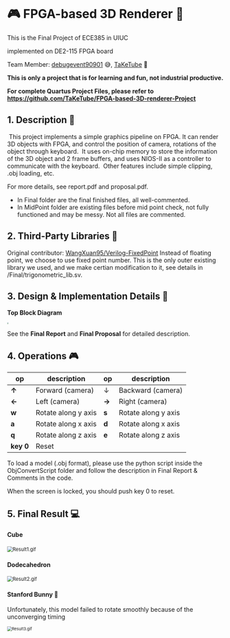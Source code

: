 # :video_game: ​FPGA-based 3D Renderer :space_invader:
This is the Final Project of ECE385 in UIUC 

implemented on DE2-115 FPGA board

Team Member: [debugevent90901](https://github.com/debugevent90901) :sweat_smile:, [TaKeTube](https://github.com/TaKeTube) :tanabata_tree:

**This is only a project that is for learning and fun, not industrial productive.**

**For complete Quartus Project Files, please refer to https://github.com/TaKeTube/FPGA-based-3D-renderer-Project**

## 1. Description :page_facing_up:
​	This project implements a simple graphics pipeline on FPGA. It can render 3D objects with FPGA, and control the position of camera, rotations of the object through keyboard.
​	It uses on-chip memory to store the information of the 3D object and 2 frame buffers, and uses NIOS-II as a controller to communicate with the keyboard.
​	Other features include simple clipping, .obj loading, etc.

For more details, see report.pdf and proposal.pdf.

+   In Final folder are the final finished files, all well-commented.
+    In MidPoint folder are existing files before mid point check, not fully functioned and may be messy. Not all files are commented.

## 2. Third-Party Libraries :rocket:
Original contributor: [WangXuan95/Verilog-FixedPoint](https://github.com/WangXuan95/Verilog-FixedPoint)
Instead of floating point, we choose to use fixed point number. This is the only outer existing library we used, and we make certian modification to it, see details in /Final/trigonometric_lib.sv.

## 3. Design & Implementation Details :page_with_curl:

**Top Block Diagram**

<img src="https://github.com/debugevent90901/FPGA-based-3D-graphics-renderer/blob/main/topBD.png?raw=true" style="zoom: 20%;" />

See the **Final Report** and **Final Proposal** for detailed description.

## 4. Operations​ :video_game:

| op        | description         | op    | description         |
| --------- | ------------------- | ----- | ------------------- |
| **↑**     | Forward (camera)    | ↓     | Backward (camera)   |
| **←**     | Left (camera)       | **→** | Right (camera)      |
| **w**     | Rotate along y axis | **s** | Rotate along y axis |
| **a**     | Rotate along x axis | **d** | Rotate along x axis |
| **q**     | Rotate along z axis | **e** | Rotate along z axis |
| **key 0** | Reset               |       |                     |

To load a model (.obj format), please use the python script inside the ObjConvertScript folder and follow the description in Final Report & Comments in the code.

When the screen is locked, you should push key 0 to reset.


## 5. Final Result :computer:

#### Cube

<img src="https://github.com/debugevent90901/FPGA-based-3D-graphics-renderer/blob/main/Result1.gif?raw=true" alt="Result1.gif" style="zoom:80%;" />

#### Dodecahedron

<img src="https://github.com/debugevent90901/FPGA-based-3D-graphics-renderer/blob/main/Result2.gif?raw=true" alt="Result2.gif" style="zoom:80%;" />

#### Stanford Bunny :rabbit2:

Unfortunately, this model failed to rotate smoothly because of the unconverging timing

<img src="https://github.com/debugevent90901/FPGA-based-3D-graphics-renderer/blob/main/Result3.gif?raw=true" alt="Result3.gif" style="zoom: 67%;" />